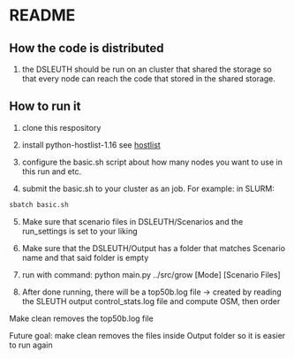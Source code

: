 # README

## How the code is distributed

1. the DSLEUTH should be run on an cluster that shared the storage so that every node can reach the code that stored in the shared storage.

## How to run it

1. clone this respository

2. install python-hostlist-1.16 see [hostlist](https://www.nsc.liu.se/~kent/python-hostlist/)

3. configure the basic.sh script about how many nodes you want to use in this run and etc.

4. submit the basic.sh to your cluster as an job. For example: in SLURM:

 ```bash
 sbatch basic.sh
 ```
 
5. Make sure that scenario files in DSLEUTH/Scenarios and the run_settings is set to your liking

6. Make sure that the DSLEUTH/Output has a folder that matches Scenario name and that said folder is empty

7. run with command: python main.py ../src/grow [Mode] [Scenario Files]

8. After done running, there will be a top50b.log file -> created by reading the SLEUTH output control_stats.log file and compute OSM, then order

Make clean removes the top50b.log file

Future goal: make clean removes the files inside Output folder so it is easier to run again
